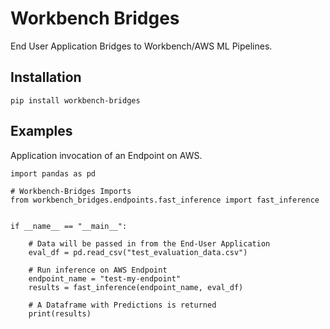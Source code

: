 # Workbench Bridges
End User Application Bridges to Workbench/AWS ML Pipelines.

## Installation
```
pip install workbench-bridges
```

## Examples
Application invocation of an Endpoint on AWS.

```
import pandas as pd

# Workbench-Bridges Imports
from workbench_bridges.endpoints.fast_inference import fast_inference


if __name__ == "__main__":

    # Data will be passed in from the End-User Application
    eval_df = pd.read_csv("test_evaluation_data.csv")

    # Run inference on AWS Endpoint
    endpoint_name = "test-my-endpoint"
    results = fast_inference(endpoint_name, eval_df)

    # A Dataframe with Predictions is returned
    print(results)
```
